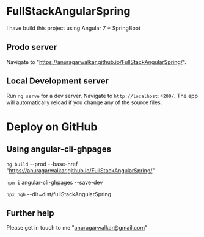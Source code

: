 # FullStackAngularSpring

I have build this project using Angular 7 + SpringBoot

## Prodo server

Navigate to "https://anuragarwalkar.github.io/FullStackAngularSpring/".


## Local Development server

Run `ng serve` for a dev server. Navigate to `http://localhost:4200/`. The app will automatically reload if you change any of the source files.

# Deploy on GitHub

## Using angular-cli-ghpages
`ng build` --prod --base-href "https://anuragarwalkar.github.io/FullStackAngularSpring/"

`npm i` angular-cli-ghpages --save-dev

`npx ngh` --dir=dist/fullStackAngularSpring

## Further help
Please get in touch to me "anuragarwalkar@gmail.com"

